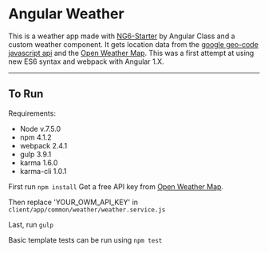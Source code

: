 Angular Weather
===================
This is a weather app made with [NG6-Starter](https://github.com/rdbruhn/NG6-starter) by Angular Class and a custom weather component. It gets location data from the [google geo-code javascript api](https://developers.google.com/maps/documentation/javascript/geocoding) and the [Open Weather Map](https://openweathermap.org/api). This was a first attempt at using new ES6 syntax and webpack with Angular 1.X.

----------

To Run
-------------
Requirements: 
* Node v.7.5.0
* npm 4.1.2
* webpack 2.4.1
* gulp 3.9.1
* karma 1.6.0
* karma-cli 1.0.1

First run `npm install`
Get a free API key from  [Open Weather Map](https://openweathermap.org/api). 

Then replace 'YOUR_OWM_API_KEY' in 
`client/app/common/weather/weather.service.js`

Last, run `gulp`

Basic template tests can be run using `npm test`
